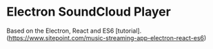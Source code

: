 # Electron SoundCloud Player

Based on the Electron, React and ES6 [tutorial].(https://www.sitepoint.com/music-streaming-app-electron-react-es6)